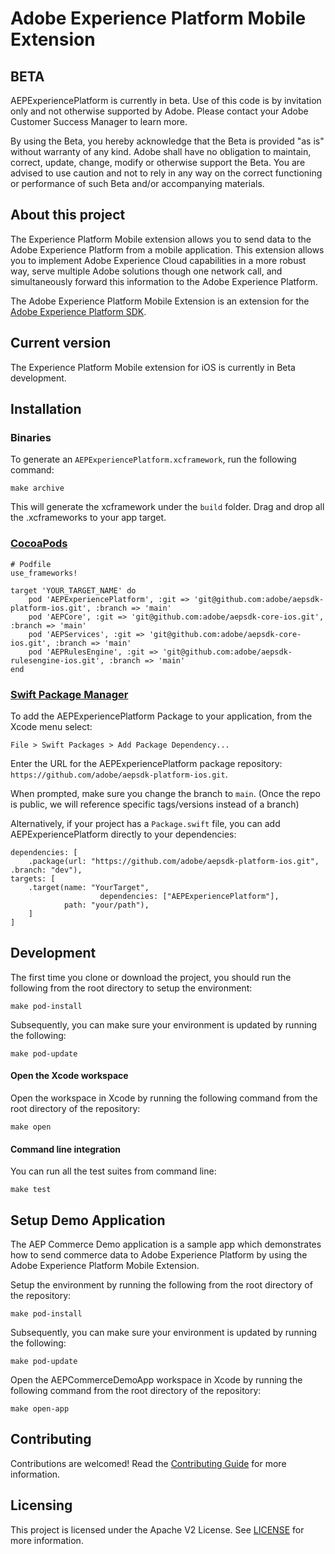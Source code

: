 # Adobe Experience Platform Mobile Extension

## BETA

AEPExperiencePlatform is currently in beta. Use of this code is by invitation only and not otherwise supported by Adobe. Please contact your Adobe Customer Success Manager to learn more.

By using the Beta, you hereby acknowledge that the Beta is provided "as is" without warranty of any kind. Adobe shall have no obligation to maintain, correct, update, change, modify or otherwise support the Beta. You are advised to use caution and not to rely in any way on the correct functioning or performance of such Beta and/or accompanying materials.

## About this project

The Experience Platform Mobile extension allows you to send data to the Adobe Experience Platform from a mobile application. This extension allows you to implement Adobe Experience Cloud capabilities in a more robust way, serve multiple Adobe solutions though one network call, and simultaneously forward this information to the Adobe Experience Platform.

The Adobe Experience Platform Mobile Extension is an extension for the [Adobe Experience Platform SDK](https://github.com/Adobe-Marketing-Cloud/acp-sdks).

## Current version
The Experience Platform Mobile extension for iOS is currently in Beta development.

## Installation

### Binaries

To generate an `AEPExperiencePlatform.xcframework`, run the following command:

```
make archive
```

This will generate the xcframework under the `build` folder. Drag and drop all the .xcframeworks to your app target.

### [CocoaPods](https://guides.cocoapods.org/using/using-cocoapods.html)

```
# Podfile
use_frameworks!

target 'YOUR_TARGET_NAME' do
	pod 'AEPExperiencePlatform', :git => 'git@github.com:adobe/aepsdk-platform-ios.git', :branch => 'main'
  	pod 'AEPCore', :git => 'git@github.com:adobe/aepsdk-core-ios.git', :branch => 'main'
  	pod 'AEPServices', :git => 'git@github.com:adobe/aepsdk-core-ios.git', :branch => 'main'
  	pod 'AEPRulesEngine', :git => 'git@github.com:adobe/aepsdk-rulesengine-ios.git', :branch => 'main'
end
```

### [Swift Package Manager](https://github.com/apple/swift-package-manager)

To add the AEPExperiencePlatform Package to your application, from the Xcode menu select:

`File > Swift Packages > Add Package Dependency...`

Enter the URL for the AEPExperiencePlatform package repository: `https://github.com/adobe/aepsdk-platform-ios.git`.

When prompted, make sure you change the branch to `main`. (Once the repo is public, we will reference specific tags/versions instead of a branch)

Alternatively, if your project has a `Package.swift` file, you can add AEPExperiencePlatform directly to your dependencies:

```
dependencies: [
	.package(url: "https://github.com/adobe/aepsdk-platform-ios.git", .branch: "dev"),
targets: [
   	.target(name: "YourTarget",
    				dependencies: ["AEPExperiencePlatform"],
          	path: "your/path"),
    ]
]
```

## Development

The first time you clone or download the project, you should run the following from the root directory to setup the environment:

~~~
make pod-install
~~~

Subsequently, you can make sure your environment is updated by running the following:

~~~
make pod-update
~~~

#### Open the Xcode workspace
Open the workspace in Xcode by running the following command from the root directory of the repository:

~~~
make open
~~~

#### Command line integration

You can run all the test suites from command line:

~~~
make test
~~~

## Setup Demo Application
The AEP Commerce Demo application is a sample app which demonstrates how to send commerce data to Adobe Experience Platform by using the Adobe Experience Platform Mobile Extension.

Setup the environment by running the following from the root directory of the repository:

~~~
make pod-install
~~~

Subsequently, you can make sure your environment is updated by running the following:

~~~
make pod-update
~~~

Open the AEPCommerceDemoApp workspace in Xcode by running the following command from the root directory of the repository:

~~~
make open-app
~~~

## Contributing

Contributions are welcomed! Read the [Contributing Guide](./.github/CONTRIBUTING.md) for more information.

## Licensing

This project is licensed under the Apache V2 License. See [LICENSE](LICENSE) for more information.

